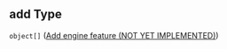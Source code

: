 ## add Type

`object[]` ([Add engine feature (NOT YET IMPLEMENTED)](generic-properties-root-add-game-engine-feature-properties-add-engine-feature-add-engine-feature-not-yet-implemented.md))

